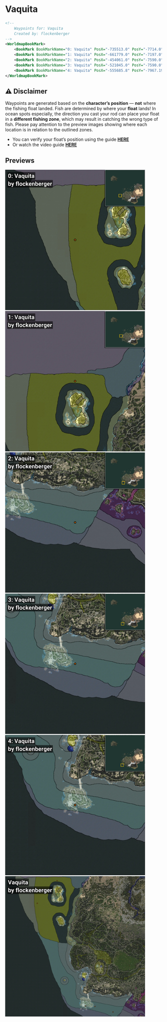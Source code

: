 # Vaquita
```xml
<!--
    Waypoints for: Vaquita
    Created by: flockenberger
-->
<WorldmapBookMark>
    <BookMark BookMarkName="0: Vaquita" PosX="-735513.0" PosY="-7714.0" PosZ="-213033.0" />
    <BookMark BookMarkName="1: Vaquita" PosX="-661779.0" PosY="-7197.0" PosZ="-129410.0" />
    <BookMark BookMarkName="2: Vaquita" PosX="-454061.0" PosY="-7590.0" PosZ="-615855.0" />
    <BookMark BookMarkName="3: Vaquita" PosX="-521045.0" PosY="-7590.0" PosZ="-594949.0" />
    <BookMark BookMarkName="4: Vaquita" PosX="-555685.8" PosY="-7967.1934" PosZ="-593495.44" />
</WorldmapBookMark>
```

## ⚠️ Disclaimer
Waypoints are generated based on the __**character’s position**__ — __not__ where the fishing float landed.
Fish are determined by where your **float** lands!
In ocean spots especially, the direction you cast your rod can place your float in a **different fishing zone**, which may result in catching the wrong type of fish.
Please pay attention to the preview images showing where each location is in relation to the outlined zones.

- You can verify your float’s position using the guide [**HERE**](https://flockenberger.github.io/bdo-fish-position/)
- Or watch the video guide [**HERE**](https://youtu.be/t-VXcRoNojk)

## Previews
<img src="./Vaquita_0_Preview.webp" width="450"/> <img src="./Vaquita_1_Preview.webp" width="450"/> <img src="./Vaquita_2_Preview.webp" width="450"/> <img src="./Vaquita_3_Preview.webp" width="450"/> <img src="./Vaquita_4_Preview.webp" width="450"/> <img src="./Vaquita_Preview.webp" width="450"/> 
